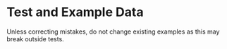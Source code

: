 # Test and Example Data

Unless correcting mistakes, do not change existing examples as this may break outside tests.
